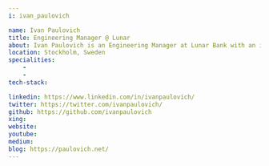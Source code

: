 ```yaml
---
i: ivan_paulovich

name: Ivan Paulovich
title: Engineering Manager @ Lunar
about: Ivan Paulovich is an Engineering Manager at Lunar Bank with an interest in Clean Architecture, Use-cases driven development and passionate about .NET and C++. A Brazilian living in Stockholm since 2018, enjoys SUP, Windsurfing and some game engine development.
location: Stockholm, Sweden
specialities:
    - 
    - 
tech-stack: 

linkedin: https://www.linkedin.com/in/ivanpaulovich/
twitter: https://twitter.com/ivanpaulovich/
github: https://github.com/ivanpaulovich
xing: 
website: 
youtube: 
medium: 
blog: https://paulovich.net/
---
```

